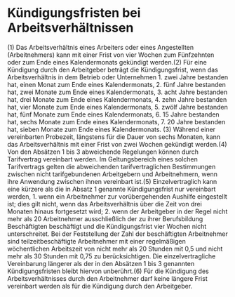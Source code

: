 # Kündigungsfristen bei Arbeitsverhältnissen

(1) Das Arbeitsverhältnis eines Arbeiters oder eines Angestellten (Arbeitnehmers) kann mit einer Frist von vier Wochen zum Fünfzehnten oder zum Ende eines Kalendermonats gekündigt werden.(2) Für eine Kündigung durch den Arbeitgeber beträgt die Kündigungsfrist, wenn das Arbeitsverhältnis in dem Betrieb oder Unternehmen  1.
 zwei Jahre bestanden hat, einen Monat zum Ende eines Kalendermonats,
 2.
 fünf Jahre bestanden hat, zwei Monate zum Ende eines Kalendermonats,
 3.
 acht Jahre bestanden hat, drei Monate zum Ende eines Kalendermonats,
 4.
 zehn Jahre bestanden hat, vier Monate zum Ende eines Kalendermonats,
 5.
 zwölf Jahre bestanden hat, fünf Monate zum Ende eines Kalendermonats,
 6.
 15 Jahre bestanden hat, sechs Monate zum Ende eines Kalendermonats,
 7.
 20 Jahre bestanden hat, sieben Monate zum Ende eines Kalendermonats.
(3) Während einer vereinbarten Probezeit, längstens für die Dauer von sechs Monaten, kann das Arbeitsverhältnis mit einer Frist von zwei Wochen gekündigt werden.(4) Von den Absätzen 1 bis 3 abweichende Regelungen können durch Tarifvertrag vereinbart werden. Im Geltungsbereich eines solchen Tarifvertrags gelten die abweichenden tarifvertraglichen Bestimmungen zwischen nicht tarifgebundenen Arbeitgebern und Arbeitnehmern, wenn ihre Anwendung zwischen ihnen vereinbart ist.(5) Einzelvertraglich kann eine kürzere als die in Absatz 1 genannte Kündigungsfrist nur vereinbart werden,  1.
 wenn ein Arbeitnehmer zur vorübergehenden Aushilfe eingestellt ist; dies gilt nicht, wenn das Arbeitsverhältnis über die Zeit von drei Monaten hinaus fortgesetzt wird;
 2.
 wenn der Arbeitgeber in der Regel nicht mehr als 20 Arbeitnehmer ausschließlich der zu ihrer Berufsbildung Beschäftigten beschäftigt und die Kündigungsfrist vier Wochen nicht unterschreitet.
Bei der Feststellung der Zahl der beschäftigten Arbeitnehmer sind teilzeitbeschäftigte Arbeitnehmer mit einer regelmäßigen wöchentlichen Arbeitszeit von nicht mehr als 20 Stunden mit 0,5 und nicht mehr als 30 Stunden mit 0,75 zu berücksichtigen. Die einzelvertragliche Vereinbarung längerer als der in den Absätzen 1 bis 3 genannten Kündigungsfristen bleibt hiervon unberührt.(6) Für die Kündigung des Arbeitsverhältnisses durch den Arbeitnehmer darf keine längere Frist vereinbart werden als für die Kündigung durch den Arbeitgeber. 

